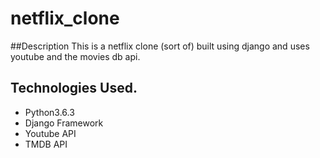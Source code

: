 # netflix_clone
##Description
This is a netflix clone (sort of) built using django and uses youtube and the movies db api.
## Technologies Used.
* Python3.6.3
* Django Framework
* Youtube API
* TMDB API
